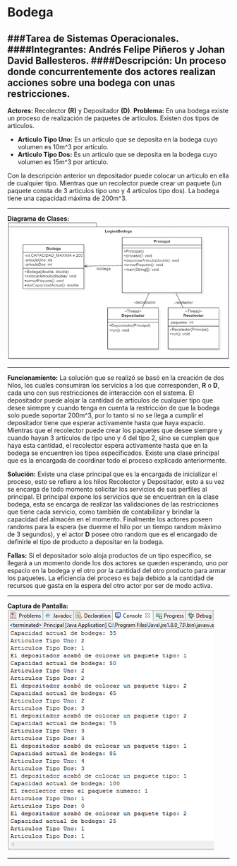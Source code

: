 # Bodega

###Tarea de Sistemas Operacionales.
####Integrantes: Andrés Felipe Piñeros y Johan David Ballesteros.
####Descripción: Un proceso donde concurrentemente dos actores realizan acciones sobre una bodega con unas restricciones.
---
**Actores:** Recolector **(R)** y Depositador **(D)**.
**Problema:** En una bodega existe un proceso de realización de paquetes de artículos. Existen dos tipos de articulos.  
* **Articulo Tipo Uno:** Es un articulo que se deposita en la bodega cuyo volumen es 10m^3 por articulo.
* **Articulo Tipo Dos:** Es un articulo que se deposita en la bodega cuyo volumen es 15m^3 por articulo.  

Con la descripción anterior un depositador puede colocar un articulo en ella de cualquier tipo. Mientras que un recolector puede crear un paquete (un paquete consta de 3 articulos tipo uno y 4 articulos tipo dos). La bodega tiene una capacidad máxima de 200m^3.

---

**Diagrama de Clases:** 
![alt text](https://github.com/DavidPDP/Bodega/blob/master/Imagenes/Clase.PNG "Diagrama de Clases Bodega")  

---

**Funcionamiento:** La solución que se realizó se basó en la creación de dos hilos, los cuales consumiran los servicios a los que corresponden, **R** o **D**, cada uno con sus restricciones de interacción con el sistema. El depositador puede alojar la cantidad de articulos de cualquier tipo que desee siempre y cuando tenga en cuenta la restricción de que la bodega solo puede soportar 200m^3, por lo tanto si no se llega a cumplir el depositador tiene que esperar activamente hasta que haya espacio. Mientras que el recolector puede crear los paquetes que desee siempre y cuando hayan 3 articulos de tipo uno y 4 del tipo 2, sino se cumplen que haya esta cantidad, el recolector espera activamente hasta que en la bodega se encuentren los tipos especificados. Existe una clase principal que es la encargada de coordinar todo el proceso explicado anteriormente.  

**Solución:** Existe una clase principal que es la encargada de inicializar el proceso, esto se refiere a los hilos Recolector y Depositador, esto a su vez se encarga de todo momento solicitar los servicios de sus perfiles al principal. El principal expone los servicios que se encuentran en la clase bodega, esta se encarga de realizar las validaciones de las restricciones que tiene cada servicio, como también de contabilizar y brindar la capacidad del almacén en el momento. Finalmente los actores poseen randoms para la espera (se duerme el hilo por un tiempo random máximo de 3 segundos), y el actor **D** posee otro random que es el encargado de definirle el tipo de producto a depositar en la bodega.

**Fallas:** Si el depositador solo aloja productos de un tipo especifico, se llegará a un momento donde los dos actores se queden esperando, uno por espacio en la bodega y el otro por la cantidad del otro producto para armar los paquetes. La eficiencia del proceso es baja debido a la cantidad de recursos que gasta en la espera del otro actor por ser de modo activa.

---

**Captura de Pantalla:**  
![alt text](https://github.com/DavidPDP/Bodega/blob/master/Imagenes/Captura.PNG "Resultado de la solución")  

---
